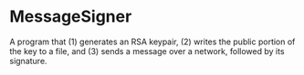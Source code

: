 # MessageSigner
A program that (1) generates an RSA keypair, (2) writes the public portion of the key to a file, and (3) sends a message over a network, followed by its signature.
